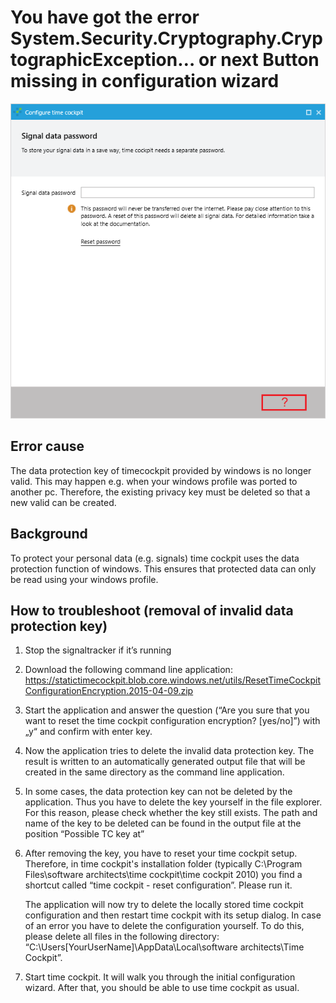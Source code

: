 # You have got the error System.Security.Cryptography.CryptographicException… or next Button missing in configuration wizard

![Next Button Missing](images/next-button-missing-en.png "Next Button Missing")

## Error cause
The data protection key of timecockpit provided by windows is no longer valid. This may happen e.g. when your windows profile was ported to another pc. Therefore, the existing privacy key must be deleted so that a new valid can be created.

## Background
To protect your personal data (e.g. signals) time cockpit uses the data protection function of windows. This ensures that protected data can only be read using your windows profile.

## How to troubleshoot (removal of invalid data protection key)
1. Stop the signaltracker if it’s running

1. Download the following command line application:
https://statictimecockpit.blob.core.windows.net/utils/ResetTimeCockpitConfigurationEncryption.2015-04-09.zip

1. Start the application and answer the question (“Are you sure that you want to reset the time cockpit configuration encryption? [yes/no]”) with „y“ and confirm with enter key.

1. Now the application tries to delete the invalid data protection key. The result is written to an automatically generated output file that will be created in the same directory as the command line application.

1. In some cases, the data protection key can not be deleted by the application. Thus you have to delete the key yourself in the file explorer. For this reason, please check whether the key still exists. The path and name of the key to be deleted can be found in the output file at the position “Possible TC key at”

1. After removing the key, you have to reset your time cockpit setup. Therefore, in time cockpit's installation folder (typically C:\Program Files\software architects\time cockpit\time cockpit 2010) you find a shortcut called “time cockpit - reset configuration”. Please run it.

   The application will now try to delete the locally stored time cockpit configuration and then restart time cockpit with its setup dialog. In case of an error you have to delete the configuration yourself. To do this, please delete all files in the following directory: “C:\Users\[YourUserName]\AppData\Local\software architects\Time Cockpit”.

1. Start time cockpit. It will walk you through the initial configuration wizard. After that, you should be able to use time cockpit as usual.
